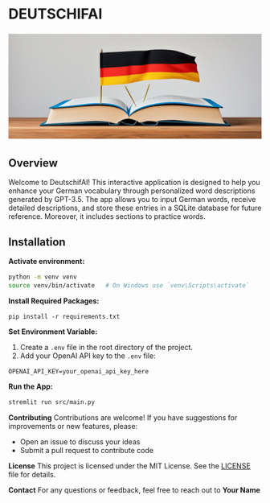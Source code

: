 # DEUTSCHIFAI

![image](data/images/logo.png)

## Overview
Welcome to DeutschifAI! This interactive application is designed to help you enhance your German vocabulary through personalized word descriptions generated by GPT-3.5. The app allows you to input German words, receive detailed descriptions, and store these entries in a SQLite database for future reference. Moreover, it includes sections to practice words.

## Installation

**Activate environment:**
```bash
python -m venv venv
source venv/bin/activate   # On Windows use `venv\Scripts\activate`
```
**Install Required Packages:**
```
pip install -r requirements.txt
```

**Set Environment Variable:**

1. Create a `.env` file in the root directory of the project.
2. Add your OpenAI API key to the `.env` file:
```
OPENAI_API_KEY=your_openai_api_key_here
```

**Run the App:**
```bash
stremlit run src/main.py
```

**Contributing**
Contributions are welcome! If you have suggestions for improvements or new features, please:
* Open an issue to discuss your ideas
* Submit a pull request to contribute code

**License**
This project is licensed under the MIT License. See the [LICENSE](LICENSE) file for details.

**Contact**
For any questions or feedback, feel free to reach out to **Your Name**
